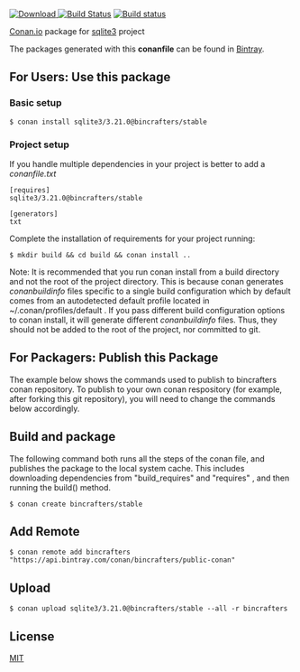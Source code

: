 [ ![Download](https://api.bintray.com/packages/bincrafters/public-conan/sqlite3%3Abincrafters/images/download.svg) ](https://bintray.com/bincrafters/public-conan/sqlite3%3Abincrafters/_latestVersion)
[![Build Status](https://travis-ci.org/bincrafters/conan-sqlite3.svg?branch=stable%2F3.21.0)](https://travis-ci.org/bincrafters/conan-sqlite3)
[![Build status](https://ci.appveyor.com/api/projects/status/sxs9n6vb8nqa92l5?svg=true)](https://ci.appveyor.com/project/BinCrafters/conan-sqlite3)

[Conan.io](https://conan.io) package for [sqlite3](https://www.sqlite.org/) project

The packages generated with this **conanfile** can be found in [Bintray](https://bintray.com/bincrafters/public-conan/sqlite3%3Abincrafters).

## For Users: Use this package

### Basic setup

    $ conan install sqlite3/3.21.0@bincrafters/stable

### Project setup

If you handle multiple dependencies in your project is better to add a *conanfile.txt*

    [requires]
    sqlite3/3.21.0@bincrafters/stable

    [generators]
    txt

Complete the installation of requirements for your project running:

    $ mkdir build && cd build && conan install ..

Note: It is recommended that you run conan install from a build directory and not the root of the project directory.  This is because conan generates *conanbuildinfo* files specific to a single build configuration which by default comes from an autodetected default profile located in ~/.conan/profiles/default .  If you pass different build configuration options to conan install, it will generate different *conanbuildinfo* files.  Thus, they should not be added to the root of the project, nor committed to git.

## For Packagers: Publish this Package

The example below shows the commands used to publish to bincrafters conan repository. To publish to your own conan respository (for example, after forking this git repository), you will need to change the commands below accordingly.

## Build and package

The following command both runs all the steps of the conan file, and publishes the package to the local system cache.  This includes downloading dependencies from "build_requires" and "requires" , and then running the build() method.

    $ conan create bincrafters/stable

## Add Remote

    $ conan remote add bincrafters "https://api.bintray.com/conan/bincrafters/public-conan"

## Upload

    $ conan upload sqlite3/3.21.0@bincrafters/stable --all -r bincrafters

## License
[MIT](LICENSE)

